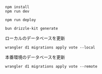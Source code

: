 ```
npm install
npm run dev
```

```
npm run deploy
```

```
bun drizzle-kit generate
```

ローカルのデータベースを更新
```
wrangler d1 migrations apply vote --local
```

本番環境のデータベースを更新
```
wrangler d1 migrations apply vote --remote
```
